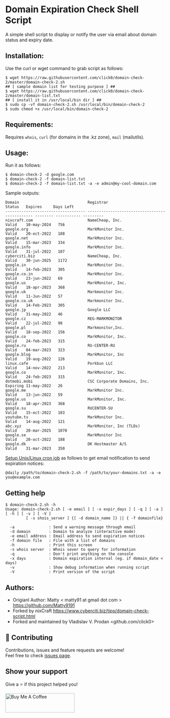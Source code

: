Domain Expiration Check Shell Script
====================================
A simple shell script to display or notify the user via email about domain status and expiry date.

Installation:
-------------
Use the curl or wget command to grab script as follows:

```
$ wget https://raw.githubusercontent.com/click0/domain-check-2/master/domain-check-2.sh
## [ sample domain list for testing purpose ] ##
$ wget https://raw.githubusercontent.com/click0/domain-check-2/master/domain-list.txt
## [ install it in /usr/local/bin dir ] ##
$ sudo cp -vf domain-check-2.sh /usr/local/bin/domain-check-2
$ sudo chmod +x /usr/local/bin/domain-check-2
```
Requirements:
-
Requires `whois`, `curl` (for domains in the .kz zone), `mail` (mailutils).

Usage:
------
Run it as follows:
```
$ domain-check-2 -d google.com
$ domain-check-2 -f domain-list.txt
$ domain-check-2 -f domain-list.txt -a -e admin@my-cool-domain.com
```
Sample outputs:
```
Domain                              Registrar                                      Status   Expires     Days Left
----------------------------------- ---------------------------------------------- -------- ----------- ---------
nixcraft.com                        NameCheap, Inc.                                Valid    10-may-2024   756
google.org                          MarkMonitor Inc.                               Valid    20-oct-2022   188
google.net                          MarkMonitor Inc.                               Valid    15-mar-2023   334
google.info                         MarkMonitor Inc.                               Valid    31-jul-2022   107
cyberciti.biz                       NameCheap, Inc.                                Valid    30-jun-2025   1172
google.in                           MarkMonitor Inc.                               Valid    14-feb-2023   305
google.co.in                        MarkMonitor Inc.                               Valid    23-jun-2022   69
google.us                           MarkMonitor, Inc.                              Valid    18-apr-2023   368
google.uk                           Markmonitor Inc.                               Valid    11-Jun-2022   57
google.co.uk                        Markmonitor Inc.                               Valid    14-Feb-2023   305
google.jp                           Google LLC                                     Valid    31-may-2022   46
google.cz                           REG-MARKMONITOR                                Valid    22-jul-2022   98
google.pl                           Markmonitor,Inc.                               Valid    18-sep-2022   156
google.co                           MarkMonitor, Inc.                              Valid    24-feb-2023   315
google.ru                           RU-CENTER-RU                                   Valid    04-mar-2023   323
google.blog                         MarkMonitor, Inc                               Valid    19-aug-2022   126
linux.cafe                          Porkbun LLC                                    Valid    14-nov-2022   213
google.co                           MarkMonitor, Inc.                              Valid    24-feb-2023   315
dotmobi.mobi                        CSC Corporate Domains, Inc.                    Expiring 11-may-2022   26
google.me                           MarkMonitor Inc.                               Valid    13-jun-2022   59
google.us                           MarkMonitor, Inc.                              Valid    18-apr-2023   368
google.su                           RUCENTER-SU                                    Valid    15-oct-2022   183
youtube.tv                          MarkMonitor Inc.                               Valid    14-aug-2022   121
abc.xyz                             MarkMonitor, Inc (TLDs)                        Valid    20-mar-2025   1070
google.se                           MarkMonitor Inc                                Valid    20-oct-2022   188
google.dk                           DK Hostmaster A/S                              Valid    31-mar-2023   350
```
[Setup Unix/Linux cron job](https://www.cyberciti.biz/faq/how-do-i-add-jobs-to-cron-under-linux-or-unix-oses/)  as follows to get email notification to send expiration notices:

```
@daily /path/to/domain-check-2.sh -f /path/to/your-domains.txt -a -e you@example.com
```
Getting help
------------
```
$ domain-check-2.sh -h
Usage: domain-check-2.sh [ -e email ] [ -x expir_days ] [ -q ] [ -a ] [ -h ] [ -v ] [ -V ]
         [ -s shois_server ] {[ -d domain_name ]} || { -f domainfile}

  -a               : Send a warning message through email
  -d domain        : Domain to analyze (interactive mode)
  -e email address : Email address to send expiration notices
  -f domain file   : File with a list of domains
  -h               : Print this screen
  -s whois server  : Whois sever to query for information
  -q               : Don't print anything on the console
  -x days          : Domain expiration interval (eg. if domain_date < days)
  -v               : Show debug information when running script
  -V               : Print version of the script
```

Authors:
--------
* Origianl Author: Matty < matty91 at gmail dot com > https://github.com/Matty9191
* Forked by nixCraft https://www.cyberciti.biz/tips/domain-check-script.html
* Forked and maintained by Vladislav V. Prodan <github.com/click0>

## 🤝 Contributing

Contributions, issues and feature requests are welcome!<br />Feel free to check [issues page](https://github.com/click0/domain-check-2/issues).

## Show your support

Give a ⭐ if this project helped you!

<a href="https://www.buymeacoffee.com/click0" target="_blank"><img src="https://cdn.buymeacoffee.com/buttons/v2/default-orange.png" alt="Buy Me A Coffee" style="height: 60px !important;width: 217px !important;" ></a>
